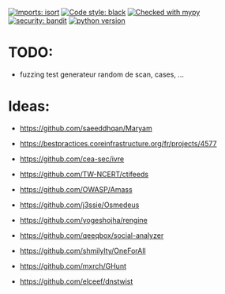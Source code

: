 

[![Imports: isort](https://img.shields.io/badge/%20imports-isort-%231674b1?style=flat&labelColor=ef8336)](https://pycqa.github.io/isort/)
[![Code style: black](https://img.shields.io/badge/code%20style-black-000000.svg)](https://github.com/psf/black)
[![Checked with mypy](http://www.mypy-lang.org/static/mypy_badge.svg)](http://mypy-lang.org/)
[![security: bandit](https://img.shields.io/badge/security-bandit-yellow.svg)](https://github.com/PyCQA/bandit)
[![python version](https://img.shields.io/badge/python-3.8-blue)](https://www.python.org/)



# TODO:

* fuzzing test generateur random de scan, cases, ...


# Ideas:

* https://github.com/saeeddhqan/Maryam

* https://bestpractices.coreinfrastructure.org/fr/projects/4577

* https://github.com/cea-sec/ivre

* https://github.com/TW-NCERT/ctifeeds

* https://github.com/OWASP/Amass

* https://github.com/j3ssie/Osmedeus

* https://github.com/yogeshojha/rengine

* https://github.com/qeeqbox/social-analyzer

* https://github.com/shmilylty/OneForAll

* https://github.com/mxrch/GHunt

* https://github.com/elceef/dnstwist
